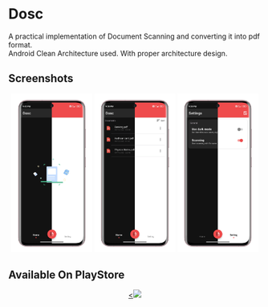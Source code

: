 # Dosc

A practical implementation of Document Scanning and converting it into pdf format.<br>
Android Clean Architecture used. With proper architecture design.

Screenshots
-----------------
<p align="center">
    <img src="/assets/home_empty.png" width="32%"/>
    <img src="/assets/home_list.png" width="32%"/>
    <img src="/assets/settings.png" width="32%"/>
</p>

## Available On PlayStore

<p align="center">
    <a href="https://play.google.com/store/apps/details?id=com.r.dosc"><<img src="https://cdn.rawgit.com/steverichey/google-play-badge-svg/master/img/en_get.svg" width="50%"></a>
</p>